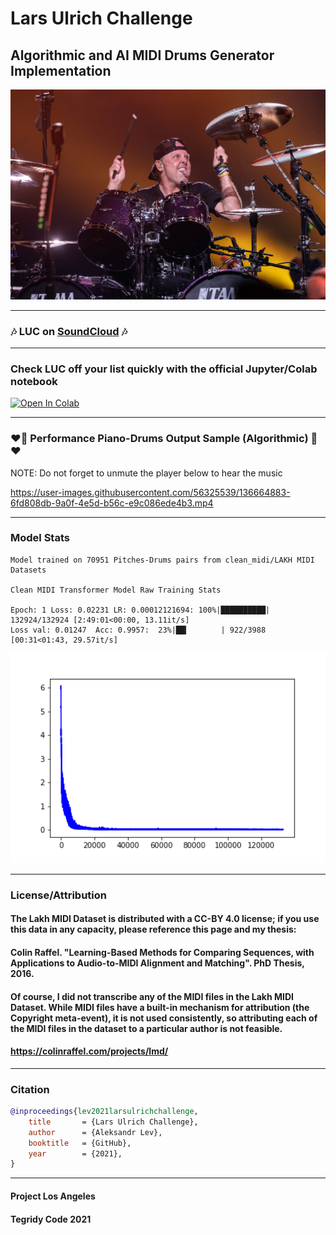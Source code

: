 # Lars Ulrich Challenge

## Algorithmic and AI MIDI Drums Generator Implementation

<img width="512" src="https://github.com/Tegridy-Code/Lars-Ulrich-Challenge/raw/main/Lars-Ulrich-Challenge-Image.jpg">

***

### 🎶 LUC on [SoundCloud](https://soundcloud.com/aleksandr-sigalov-61/sets/performance-drums-generation) 🎶

***

### Check LUC off your list quickly with the official Jupyter/Colab notebook

[![Open In Colab][colab-badge]][colab-notebook]

[colab-notebook]: <https://colab.research.google.com/github/Tegridy-Code/Lars-Ulrich-Challenge/blob/main/Lars_Ulrich_Challenge.ipynb>
[colab-badge]: <https://colab.research.google.com/assets/colab-badge.svg>

***

### ❤️🥁 Performance Piano-Drums Output Sample (Algorithmic) 🥁❤️

NOTE: Do not forget to unmute the player below to hear the music

https://user-images.githubusercontent.com/56325539/136664883-6fd808db-9a0f-4e5d-b56c-e9c086ede4b3.mp4

***

### Model Stats
```
Model trained on 70951 Pitches-Drums pairs from clean_midi/LAKH MIDI Datasets

Clean MIDI Transformer Model Raw Training Stats

Epoch: 1 Loss: 0.02231 LR: 0.00012121694: 100%|██████████| 132924/132924 [2:49:01<00:00, 13.11it/s] 
Loss val: 0.01247  Acc: 0.9957:  23%|██▎       | 922/3988 [00:31<01:43, 29.57it/s]
```
<img width="512" src="https://github.com/Tegridy-Code/Lars-Ulrich-Challenge/raw/main/Clean-MIDI-Transformer-Model-Floss.png">

***

### License/Attribution

#### The Lakh MIDI Dataset is distributed with a CC-BY 4.0 license; if you use this data in any capacity, please reference this page and my thesis:

#### Colin Raffel. "Learning-Based Methods for Comparing Sequences, with Applications to Audio-to-MIDI Alignment and Matching". PhD Thesis, 2016.

#### Of course, I did not transcribe any of the MIDI files in the Lakh MIDI Dataset. While MIDI files have a built-in mechanism for attribution (the Copyright meta-event), it is not used consistently, so attributing each of the MIDI files in the dataset to a particular author is not feasible.

#### https://colinraffel.com/projects/lmd/

***

### Citation

```bibtex
@inproceedings{lev2021larsulrichchallenge,
    title       = {Lars Ulrich Challenge},
    author      = {Aleksandr Lev},
    booktitle   = {GitHub},
    year        = {2021},
}
```

***

#### Project Los Angeles

#### Tegridy Code 2021
